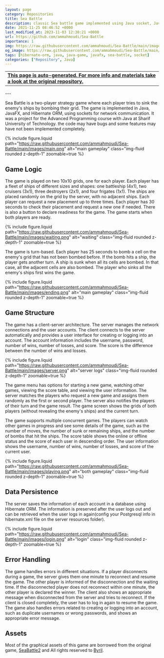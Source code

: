 ```yaml
---
layout: page
category: Repositories
title: Sea Battle
description: classic Sea battle game implemented using Java socket, Javafx, Hibernate ORM
date: 2021-11-25 08:46:52 +0000
last_modified_at: 2023-11-03 12:30:21 +0000
url: https://github.com/ammahmoudi/Sea-Battle
importance: 1
img: https://raw.githubusercontent.com/ammahmoudi/Sea-Battle/main/images/main.png
og_image: https://raw.githubusercontent.com/ammahmoudi/Sea-Battle/main/images/main.png
tags: [hibernate-orm, java, java-game, javafx, sea-battle, socket]
categories: ["Repository", Java]
---
```

<div id="open-in-github" > <table class="table-cv list-group-table"> <tbody> <tr>    <td class="list-group-name"><b>   <a href="https://github.com/ammahmoudi/Sea-Battle" rel="external nofollow noopener" target="_blank"><i class="fa-brands fa-github"></i> This page is auto-generated. For more info and materials take a look at the original repository.</a> </b></td></tr> </tbody> </table></div>
---

Sea Battle is a two-player strategy game where each player tries to sink the enemy's ships by bombing their grid. The game is implemented in Java, JavaFX, and Hibernate ORM, using sockets for network communication. It was a project for the Advanced Programming course with Java at Sharif University of Technology. the code may have bugs and some features may have not been implemented completely.

{% include figure.liquid path="https://raw.githubusercontent.com/ammahmoudi/Sea-Battle/main/images/main.png" alt="main gameplay" class="img-fluid rounded z-depth-1" zoomable=true %}

## Game Logic

The game is played on two 10x10 grids, one for each player. Each player has a fleet of ships of different sizes and shapes: one battleship (4x1), two cruisers (3x1), three destroyers (2x1), and four frigates (1x1). The ships are placed randomly on the grid by the server, with no adjacent ships. Each player can request a new placement up to three times. Each player has 30 seconds to check their placement and request a new one if needed. There is also a button to declare readiness for the game. The game starts when both players are ready.

{% include figure.liquid path="https://raw.githubusercontent.com/ammahmoudi/Sea-Battle/main/images/waiting.png" alt="waiting" class="img-fluid rounded z-depth-1" zoomable=true %}

The game is turn-based. Each player has 25 seconds to bomb a cell on the enemy's grid that has not been bombed before. If the bomb hits a ship, the player gets another turn. A ship is sunk when all its cells are bombed. In that case, all the adjacent cells are also bombed. The player who sinks all the enemy's ships first wins the game.

{% include figure.liquid path="https://raw.githubusercontent.com/ammahmoudi/Sea-Battle/main/images/ending.png" alt="main gameplay" class="img-fluid rounded z-depth-1" zoomable=true %}


## Game Structure

The game has a client-server architecture. The server manages the network connections and the user accounts. The client connects to the server automatically and provides a user interface for creating or logging into an account. The account information includes the username, password, number of wins, number of losses, and score. The score is the difference between the number of wins and losses.

{% include figure.liquid path="https://raw.githubusercontent.com/ammahmoudi/Sea-Battle/main/images/server.png" alt="server logs" class="img-fluid rounded z-depth-1" zoomable=true %}

The game menu has options for starting a new game, watching other games, viewing the score table, and viewing the user information. The server matches the players who request a new game and assigns them randomly as the first or second player. The server also notifies the players of their turn and the game result. The game screen shows the grids of both players (without revealing the enemy's ships) and the current turn.

The game supports multiple concurrent games. The players can watch other games in progress and see some details of the game, such as the number of moves, the number of sunk or remaining ships, and the number of bombs that hit the ships. The score table shows the online or offline status and the score of each user in descending order. The user information shows the username, number of wins, number of losses, and score of the current user.

{% include figure.liquid path="https://raw.githubusercontent.com/ammahmoudi/Sea-Battle/main/images/playing.png" alt="both gameplay" class="img-fluid rounded z-depth-1" zoomable=true %}

## Data Persistence

The server saves the information of each account in a database using Hibernate ORM. The information is preserved after the user logs out and can be retrieved when the user logs in again(config your Postgresql info in hibernate.xml file on the server resources folder).

{% include figure.liquid path="https://raw.githubusercontent.com/ammahmoudi/Sea-Battle/main/images/login.png" alt="login" class="img-fluid rounded z-depth-1" zoomable=true %}

## Error Handling

The game handles errors in different situations. If a player disconnects during a game, the server gives them one minute to reconnect and resume the game. The other player is informed of the disconnection and the waiting time. If the disconnected player does not reconnect within one minute, the other player is declared the winner. The client also shows an appropriate message when disconnected from the server and tries to reconnect. If the client is closed completely, the user has to log in again to resume the game. The game also handles errors related to creating or logging into an account, such as duplicate usernames or wrong passwords, and shows an appropriate error message.

## Assets
 Most of the graphical assets of this game are borrowed from the original game, [SeaBattle2](https://play.google.com/store/apps/details?id=com.byril.seabattle2&hl=en&gl=US) and All rights reserved to [Byril](https://byril.com).
